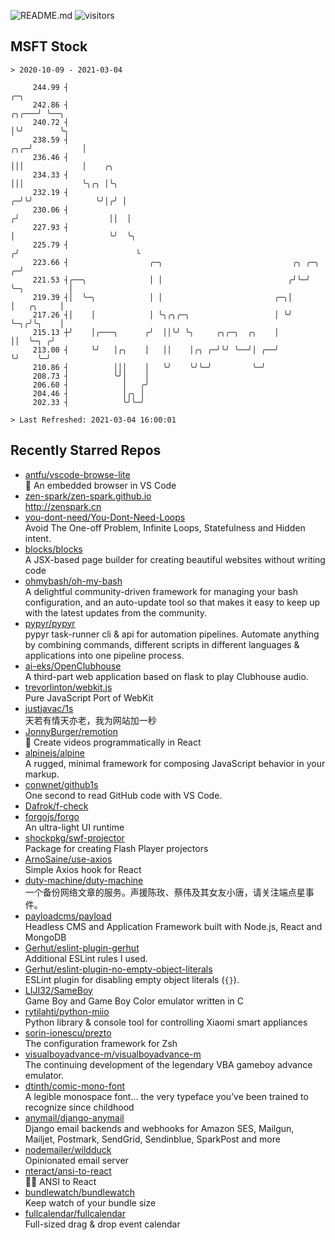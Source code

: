 ![README.md](https://github.com/Gerhut/Gerhut/workflows/README.md/badge.svg)
![visitors](https://visitors.vercel.app/Gerhut/Gerhut?token=8cf69d1f6813d272ef062726b6070c9be4ff72038cfe5a7ded7384a8da65d866)

## MSFT Stock

```
> 2020-10-09 - 2021-03-04

     244.99 ┤                                                                                    ╭─╮             
     242.86 ┤                                                                              ╭╮╭───╯ ╰──╮          
     240.72 ┤                                                                              │╰╯        ╰╮         
     238.59 ┤                                                                          ╭╮╭─╯           │         
     236.46 ┤                                                                          │││             │    ╭╮   
     234.33 ┤                                                                          │││             ╰╮╭╮ │╰╮  
     232.19 ┤                                                                        ╭─╯╰╯              ╰╯│╭╯ │  
     230.06 ┤                                                                       ╭╯                    ││  │  
     227.93 ┤                                                                       │                     ╰╯  ╰╮ 
     225.79 ┤                                                                      ╭╯                          ╰ 
     223.66 ┤                  ╭─╮                             ╭╮ ╭─╮            ╭─╯                             
     221.53 ┤╭──╮              │ │                            ╭╯╰─╯ ╰─╮          │                               
     219.39 ┤│  ╰─╮            │ │                         ╭─╮│       │   ╭╮     │                               
     217.26 ┤│    │            │ ╰╮╭╮╭─╮                   │ ╰╯       ╰─╮╭╯╰╮    │                               
     215.13 ┼╯    │╭───╮      ╭╯  ││╰╯ ╰╮     ╭╮╭─╮  ╭╮    │            ││  ╰─╮ ╭╯                               
     213.00 ┤     ╰╯   │╭╮    │   ││    │╭╮ ╭─╯╰╯ ╰──╯│ ╭──╯            ╰╯    ╰─╯                                
     210.86 ┤          │││    │   ╰╯    ╰╯╰─╯         ╰─╯                                                        
     208.73 ┤          ╰╯│    │                                                                                  
     206.60 ┤            │   ╭╯                                                                                  
     204.46 ┤            │╭╮ │                                                                                   
     202.33 ┤            ╰╯╰─╯                                                                                   

> Last Refreshed: 2021-03-04 16:00:01
```

## Recently Starred Repos

- [antfu/vscode-browse-lite](https://github.com/antfu/vscode-browse-lite)  
  🚀 An embedded browser in VS Code
- [zen-spark/zen-spark.github.io](https://github.com/zen-spark/zen-spark.github.io)  
  http://zenspark.cn
- [you-dont-need/You-Dont-Need-Loops](https://github.com/you-dont-need/You-Dont-Need-Loops)  
  Avoid The One-off Problem, Infinite Loops, Statefulness and Hidden intent.
- [blocks/blocks](https://github.com/blocks/blocks)  
  A JSX-based page builder for creating beautiful websites without writing code
- [ohmybash/oh-my-bash](https://github.com/ohmybash/oh-my-bash)  
  A delightful community-driven framework for managing your bash configuration, and an auto-update tool so that makes it easy to keep up with the latest updates from the community.
- [pypyr/pypyr](https://github.com/pypyr/pypyr)  
  pypyr task-runner cli & api for automation pipelines. Automate anything by combining commands, different scripts in different languages & applications into one pipeline process.
- [ai-eks/OpenClubhouse](https://github.com/ai-eks/OpenClubhouse)  
  A third-part web application based on flask to play Clubhouse audio.
- [trevorlinton/webkit.js](https://github.com/trevorlinton/webkit.js)  
  Pure JavaScript Port of WebKit
- [justjavac/1s](https://github.com/justjavac/1s)  
  天若有情天亦老，我为网站加一秒
- [JonnyBurger/remotion](https://github.com/JonnyBurger/remotion)  
  🎥      Create videos programmatically in React
- [alpinejs/alpine](https://github.com/alpinejs/alpine)  
  A rugged, minimal framework for composing JavaScript behavior in your markup.
- [conwnet/github1s](https://github.com/conwnet/github1s)  
  One second to read GitHub code with VS Code.
- [Dafrok/f-check](https://github.com/Dafrok/f-check)  
- [forgojs/forgo](https://github.com/forgojs/forgo)  
  An ultra-light UI runtime
- [shockpkg/swf-projector](https://github.com/shockpkg/swf-projector)  
  Package for creating Flash Player projectors
- [ArnoSaine/use-axios](https://github.com/ArnoSaine/use-axios)  
  Simple Axios hook for React
- [duty-machine/duty-machine](https://github.com/duty-machine/duty-machine)  
  一个备份网络文章的服务。声援陈玫、蔡伟及其女友小唐，请关注端点星事件。
- [payloadcms/payload](https://github.com/payloadcms/payload)  
  Headless CMS and Application Framework built with Node.js, React and MongoDB
- [Gerhut/eslint-plugin-gerhut](https://github.com/Gerhut/eslint-plugin-gerhut)  
  Additional ESLint rules I used.
- [Gerhut/eslint-plugin-no-empty-object-literals](https://github.com/Gerhut/eslint-plugin-no-empty-object-literals)  
  ESLint plugin for disabling empty object literals (`{}`).
- [LIJI32/SameBoy](https://github.com/LIJI32/SameBoy)  
  Game Boy and Game Boy Color emulator written in C
- [rytilahti/python-miio](https://github.com/rytilahti/python-miio)  
  Python library & console tool for controlling Xiaomi smart appliances
- [sorin-ionescu/prezto](https://github.com/sorin-ionescu/prezto)  
  The configuration framework for Zsh
- [visualboyadvance-m/visualboyadvance-m](https://github.com/visualboyadvance-m/visualboyadvance-m)  
  The continuing development of the legendary VBA gameboy advance emulator.
- [dtinth/comic-mono-font](https://github.com/dtinth/comic-mono-font)  
  A legible monospace font... the very typeface you’ve been trained to recognize since childhood
- [anymail/django-anymail](https://github.com/anymail/django-anymail)  
  Django email backends and webhooks for Amazon SES, Mailgun, Mailjet, Postmark, SendGrid, Sendinblue, SparkPost and more
- [nodemailer/wildduck](https://github.com/nodemailer/wildduck)  
  Opinionated email server
- [nteract/ansi-to-react](https://github.com/nteract/ansi-to-react)  
  :guardsman: ANSI to React
- [bundlewatch/bundlewatch](https://github.com/bundlewatch/bundlewatch)  
  Keep watch of your bundle size
- [fullcalendar/fullcalendar](https://github.com/fullcalendar/fullcalendar)  
  Full-sized drag & drop event calendar
